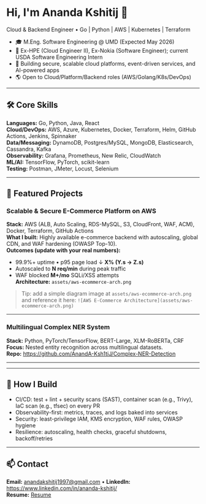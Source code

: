 # Hi, I'm Ananda Kshitij 👋
Cloud & Backend Engineer • Go | Python | AWS | Kubernetes | Terraform

- 🎓 M.Eng. Software Engineering @ UMD (Expected May 2026)
- 💼 Ex-HPE (Cloud Engineer II), Ex-Nokia (Software Engineer); current USDA Software Engineering Intern
- 🔭 Building secure, scalable cloud platforms, event-driven services, and AI-powered apps
- 🌎 Open to Cloud/Platform/Backend roles (AWS/Golang/K8s/DevOps)

---

## 🛠️ Core Skills
**Languages:** Go, Python, Java, React    
**Cloud/DevOps:** AWS, Azure, Kubernetes, Docker, Terraform, Helm, GitHub Actions, Jenkins, Spinnaker  
**Data/Messaging:** DynamoDB, Postgres/MySQL, MongoDB, Elasticsearch, Cassandra, Kafka  
**Observability:** Grafana, Prometheus, New Relic, CloudWatch  
**ML/AI:** TensorFlow, PyTorch, scikit-learn  
**Testing:** Postman, JMeter, Locust, Selenium

---

## 🚀 Featured Projects

### Scalable & Secure E-Commerce Platform on AWS
**Stack:** AWS (ALB, Auto Scaling, RDS-MySQL, S3, CloudFront, WAF, ACM), Docker, Terraform, GitHub Actions  
**What I built:** Highly available e-commerce backend with autoscaling, global CDN, and WAF hardening (OWASP Top-10).  
**Outcomes (update with your real numbers):**  
- 99.9%+ uptime • p95 page load ↓ **X% (Y.s → Z.s)**  
- Autoscaled to **N req/min** during peak traffic  
- WAF blocked **M+/mo** SQLi/XSS attempts  
**Architecture:** `assets/aws-ecommerce-arch.png`  
> Tip: add a simple diagram image at `assets/aws-ecommerce-arch.png` and reference it here:
> `![AWS E-Commerce Architecture](assets/aws-ecommerce-arch.png)`

---

### Multilingual Complex NER System
**Stack:** Python, PyTorch/TensorFlow, BERT-Large, XLM-RoBERTa, CRF  
**Focus:** Nested entity recognition across multilingual datasets.  
**Repo:** https://github.com/AnandA-Ksh1tiJ/Complex-NER-Detection

---

---

## 🧪 How I Build
- CI/CD: test + lint + security scans (SAST), container scan (e.g., Trivy), IaC scan (e.g., tfsec) on every PR  
- Observability-first: metrics, traces, and logs baked into services  
- Security: least-privilege IAM, KMS encryption, WAF rules, OWASP hygiene  
- Resilience: autoscaling, health checks, graceful shutdowns, backoff/retries

---

## 📫 Contact
**Email:** anandakshitij1997@gmail.com • **LinkedIn:** https://www.linkedin.com/in/ananda-kshitij/  
**Resume:** [Resume](Ananda_Kshitij_Resume.pdf)

